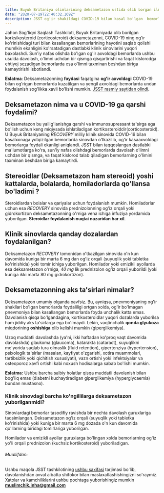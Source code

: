 ```yaml
---
title: Buyuk Britaniya olimlarining deksametazon ustida olib borgan ilmiy ishlari natijalari
date: "2020-07-19T22:40:32.169Z"
description: JSST og'ir shakildagi COVID-19 bilan kasal bo'lgan  bemorlarini davolashda deksametazonni qo'llash bo'yicha dastlabki natijalarni olqishlaydi va keng qo'llanishda tavsiya qiladi.
---
```


Jahon Sog'liqni Saqlash Tashkiloti, Buyuk Britaniyada olib borilgan korksikosteroid (corticosteroid) deksametazonni, COVID-19 ning og'ir ko'rinishidagi turi bilan kasallangan bemorlarining hayotini saqlab qolishi mumlkin ekanligini ko'rsatadigan dastlabki klinik sinovlarini yuqori baxolashdi. Sun'iy nafas olishda bo'lgan og'ir axvoldagi bemorlarda ushbu usulda davolash, o'limni uchdan bir qismga qisqartirishi va faqat kislorodga ehtiyoj sezadigan bemorlarda esa o'limni taxminan beshdan biriga kamaytirishi isbotlandi.

**Eslatma**: Deksametazonning **foydasi** faqatgina **og'ir axvoldagi** COVID-19 bilan og'rigan bemorlarda kuzatilgan va yengil axvoldagi bemorlarda undan foydalanish sog'likka xavli bo'lishi mumkin. [JSST rasmiy saytidan olindi](https://www.who.int/news-room/q-a-detail/q-a-dexamethasone-and-covid-19).

## Deksametazon nima va u COVID-19 ga qarshi foydalimi?

Deksametazon bu yallig'lanishga qarshi va immunosupressant ta'sirga ega bo'lish uchun keng miqiysada ishlatiladigan kortikosteroiddir(corticosteroid). U Buyuk Britaniyaning _RECOVERY_ milliy klinik sinovida COVID-19 bilan kasalxonaga yotqizilgan bemorlarda sinovdan o'tkazilib, og'ir kasaaxvoldagi bemorlarga foydali ekanligi aniqlandi. JSST bilan taqqoslangan dastlabki ma'lumotlarga ko'ra, sun'iy nafas olishdagi bemorlarda davolash o'limni uchdan bir qismga, va faqat kislorod talab qiladigan bemorlarning o'limini taxminan beshdan biriga kamaytirdi.

## Stereoidlar (Deksametazon ham stereoid) yoshi kattalarda, bolalarda, homiladorlarda qo'llansa bo'ladimi ?

Steroidlardan bolalar va qariyalar uchun foydalanish mumkin. Homiladorlar uchun esa _RECOVERY_ sinovida prednizolonning og'iz orqali yoki gidrokortizon deksametazonning o'rniga vena ichiga infuziya yordamida yuborilgan. **Steroidlar foydalanish nuqtai nazaridan har xil**.

## Klinik sinovlarda qanday dozalardan foydalanilgan?

Deksametazon _RECOVERY_  tomonidan o'tkazilgan sinovida o'n kun davomida kuniga bir marta 6 mg dan og'iz orqali (suyuqlik yoki tabletka ko'rinishida) yoki tomir ichiga yuborilgan. Homilador yoki emizikli ayollarda esa deksametazon o'rniga, _40 mg_ lik prednizolon og'iz orqali yuborildi (yoki kuniga ikki marta 80 mg gidrokortizon).

## Deksametazonning aks ta'sirlari nimalar?

Deksametazon umumiy olganda xavfsiz. Bu, ayniqsa, pnevmoniyaning og'ir shakllari bo'lgan bemorlarda foydaliligi ortgan xolda, og'ir bo'lmagan pnevmoniya bilan kasallangan bemorlarda foyda unchalik katta emas. Davolanish qisqa bo'lgandagina, kortikosteroidlar yuqori dozalarda yuborilsa ham jiddiy aks ta'sirlarga ega bo'lmaydi. Lekin, vaqtinchalik **qonda glyukoza** miqdorining **oshishiga** olib kelishi mumkin (giperglikemiya).

Uzoq muddatli davolashda (ya'ni, ikki haftadan ko'proq vaqt davomida davolashda) glaukoma (glaucoma), katarakta (cataract), suyuqlikni me'yorida saqlab tura olmaslik (fluid retention), gipertenziya (hypertension), psixologik ta'sirlar (masalan, kayfiyat o'zgarishi, xotira muammolari, tartibsizlik yoki qichitish xususiyati), vazn ortishi yoki infektsiyalar va osteoporoz xavfi ortishi kabi noxush hodisalarga sabab bo'lishi mumkin. 

**Eslatma:** Ushbu barcha salbiy holatlar qisqa muddatli davolanish bilan bog'liq emas (diabetni kuchaytiradigan giperglikemiya (hyperglycaemia) bundan mustasno).

### Klinik sinovdagi barcha ko'ngillilarga deksametazon yuborilganmidi?

Sinovlardagi bemorlar tasodifiy ravishda bir nechta davolash guruxlariga taqsimlangan. Deksametazon og'iz orqali (suyuqlik yoki tabletka ko'rinishida) yoki kuniga bir marta 6 mg dozada o'n kun davomida qo'llarning biridagi tomirlariga yuborilgan.

Homilador va emizikli ayollar guruxlarga bo'lingan xolda bemorlarning og'iz yo'li orqali prednizolon (kuchsiz kortikosteroid) yuboriladigan.

###### Muallifdan:

Ushbu maqola JSST tashkilotining [ushbu saxifasi](https://www.who.int/news-room/q-a-detail/q-a-dexamethasone-and-covid-19) tarjimasi bo'lib, davolanishdan avval albatta shifokor bilan maslaxatlashishingizni so'raymiz. Xatolar va kamchiliklarini ushbu pochtaga yuborishingiz mumkin **muslimchik.inha@gmail.com**
